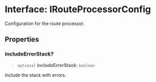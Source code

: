 # Interface: IRouteProcessorConfig

Configuration for the route processor.

## Properties

### includeErrorStack?

> `optional` **includeErrorStack**: `boolean`

Include the stack with errors.
